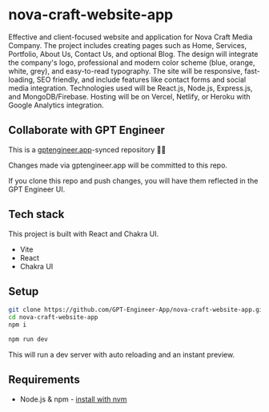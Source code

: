 # nova-craft-website-app

Effective and client-focused website and application for Nova Craft Media Company. The project includes creating pages such as Home, Services, Portfolio, About Us, Contact Us, and optional Blog. The design will integrate the company's logo, professional and modern color scheme (blue, orange, white, grey), and easy-to-read typography. The site will be responsive, fast-loading, SEO friendly, and include features like contact forms and social media integration. Technologies used will be React.js, Node.js, Express.js, and MongoDB/Firebase. Hosting will be on Vercel, Netlify, or Heroku with Google Analytics integration.

## Collaborate with GPT Engineer

This is a [gptengineer.app](https://gptengineer.app)-synced repository 🌟🤖

Changes made via gptengineer.app will be committed to this repo.

If you clone this repo and push changes, you will have them reflected in the GPT Engineer UI.

## Tech stack

This project is built with React and Chakra UI.

- Vite
- React
- Chakra UI

## Setup

```sh
git clone https://github.com/GPT-Engineer-App/nova-craft-website-app.git
cd nova-craft-website-app
npm i
```

```sh
npm run dev
```

This will run a dev server with auto reloading and an instant preview.

## Requirements

- Node.js & npm - [install with nvm](https://github.com/nvm-sh/nvm#installing-and-updating)
